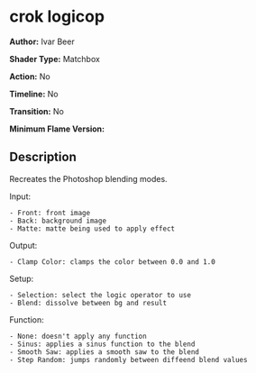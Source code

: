 # crok logicop

**Author:** Ivar Beer

**Shader Type:** Matchbox

**Action:** No

**Timeline:** No

**Transition:** No

**Minimum Flame Version:** 


## Description
Recreates the Photoshop blending modes.

Input:

    - Front: front image
    - Back: background image
    - Matte: matte being used to apply effect

Output:

    - Clamp Color: clamps the color between 0.0 and 1.0

Setup:

    - Selection: select the logic operator to use
    - Blend: dissolve between bg and result

Function:

    - None: doesn't apply any function
    - Sinus: applies a sinus function to the blend
    - Smooth Saw: applies a smooth saw to the blend
    - Step Random: jumps randomly between diffeend blend values
